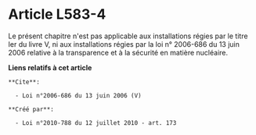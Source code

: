 # Article L583-4

Le présent chapitre n'est pas applicable aux installations régies par le titre Ier du livre V, ni aux installations régies
par la loi n° 2006-686 du 13 juin 2006 relative à la transparence et à la sécurité en matière nucléaire.

**Liens relatifs à cet article**

	**Cite**:

	  - Loi n°2006-686 du 13 juin 2006 (V)

	**Créé par**:

	  - Loi n°2010-788 du 12 juillet 2010 - art. 173
